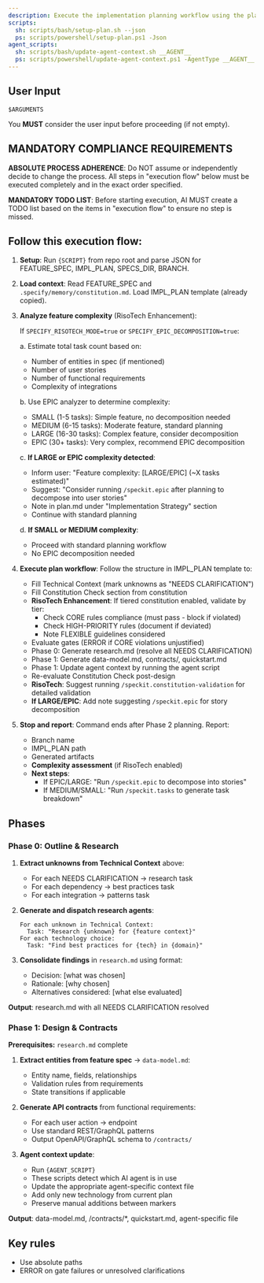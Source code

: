```yaml
---
description: Execute the implementation planning workflow using the plan template to generate design artifacts.
scripts:
  sh: scripts/bash/setup-plan.sh --json
  ps: scripts/powershell/setup-plan.ps1 -Json
agent_scripts:
  sh: scripts/bash/update-agent-context.sh __AGENT__
  ps: scripts/powershell/update-agent-context.ps1 -AgentType __AGENT__
---
```


## User Input

```text
$ARGUMENTS
```

You **MUST** consider the user input before proceeding (if not empty).

## MANDATORY COMPLIANCE REQUIREMENTS

**ABSOLUTE PROCESS ADHERENCE**: Do NOT assume or independently decide to change the process. All steps in "execution flow" below must be executed completely and in the exact order specified.

**MANDATORY TODO LIST**: Before starting execution, AI MUST create a TODO list based on the items in "execution flow" to ensure no step is missed.

## Follow this execution flow:

1. **Setup**: Run `{SCRIPT}` from repo root and parse JSON for FEATURE_SPEC, IMPL_PLAN, SPECS_DIR, BRANCH.

2. **Load context**: Read FEATURE_SPEC and `.specify/memory/constitution.md`. Load IMPL_PLAN template (already copied).

3. **Analyze feature complexity** (RisoTech Enhancement):

   If `SPECIFY_RISOTECH_MODE=true` or `SPECIFY_EPIC_DECOMPOSITION=true`:

   a. Estimate total task count based on:
      - Number of entities in spec (if mentioned)
      - Number of user stories
      - Number of functional requirements
      - Complexity of integrations

   b. Use EPIC analyzer to determine complexity:
      - SMALL (1-5 tasks): Simple feature, no decomposition needed
      - MEDIUM (6-15 tasks): Moderate feature, standard planning
      - LARGE (16-30 tasks): Complex feature, consider decomposition
      - EPIC (30+ tasks): Very complex, recommend EPIC decomposition

   c. **If LARGE or EPIC complexity detected**:
      - Inform user: "Feature complexity: [LARGE/EPIC] (~X tasks estimated)"
      - Suggest: "Consider running `/speckit.epic` after planning to decompose into user stories"
      - Note in plan.md under "Implementation Strategy" section
      - Continue with standard planning

   d. **If SMALL or MEDIUM complexity**:
      - Proceed with standard planning workflow
      - No EPIC decomposition needed

4. **Execute plan workflow**: Follow the structure in IMPL_PLAN template to:
   - Fill Technical Context (mark unknowns as "NEEDS CLARIFICATION")
   - Fill Constitution Check section from constitution
   - **RisoTech Enhancement**: If tiered constitution enabled, validate by tier:
     * Check CORE rules compliance (must pass - block if violated)
     * Check HIGH-PRIORITY rules (document if deviated)
     * Note FLEXIBLE guidelines considered
   - Evaluate gates (ERROR if CORE violations unjustified)
   - Phase 0: Generate research.md (resolve all NEEDS CLARIFICATION)
   - Phase 1: Generate data-model.md, contracts/, quickstart.md
   - Phase 1: Update agent context by running the agent script
   - Re-evaluate Constitution Check post-design
   - **RisoTech**: Suggest running `/speckit.constitution-validation` for detailed validation
   - **If LARGE/EPIC**: Add note suggesting `/speckit.epic` for story decomposition

5. **Stop and report**: Command ends after Phase 2 planning. Report:
   - Branch name
   - IMPL_PLAN path
   - Generated artifacts
   - **Complexity assessment** (if RisoTech enabled)
   - **Next steps**:
     * If EPIC/LARGE: "Run `/speckit.epic` to decompose into stories"
     * If MEDIUM/SMALL: "Run `/speckit.tasks` to generate task breakdown"

## Phases

### Phase 0: Outline & Research

1. **Extract unknowns from Technical Context** above:
   - For each NEEDS CLARIFICATION → research task
   - For each dependency → best practices task
   - For each integration → patterns task

2. **Generate and dispatch research agents**:
   ```
   For each unknown in Technical Context:
     Task: "Research {unknown} for {feature context}"
   For each technology choice:
     Task: "Find best practices for {tech} in {domain}"
   ```

3. **Consolidate findings** in `research.md` using format:
   - Decision: [what was chosen]
   - Rationale: [why chosen]
   - Alternatives considered: [what else evaluated]

**Output**: research.md with all NEEDS CLARIFICATION resolved

### Phase 1: Design & Contracts

**Prerequisites:** `research.md` complete

1. **Extract entities from feature spec** → `data-model.md`:
   - Entity name, fields, relationships
   - Validation rules from requirements
   - State transitions if applicable

2. **Generate API contracts** from functional requirements:
   - For each user action → endpoint
   - Use standard REST/GraphQL patterns
   - Output OpenAPI/GraphQL schema to `/contracts/`

3. **Agent context update**:
   - Run `{AGENT_SCRIPT}`
   - These scripts detect which AI agent is in use
   - Update the appropriate agent-specific context file
   - Add only new technology from current plan
   - Preserve manual additions between markers

**Output**: data-model.md, /contracts/*, quickstart.md, agent-specific file

## Key rules

- Use absolute paths
- ERROR on gate failures or unresolved clarifications
